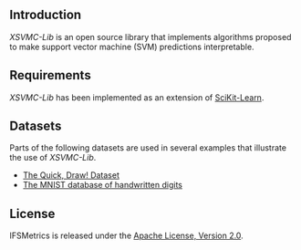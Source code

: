 ## Introduction
*XSVMC-Lib* is an open source library that implements algorithms proposed to make support vector machine (SVM) predictions interpretable.

## Requirements
*XSVMC-Lib* has been implemented as an extension of [SciKit-Learn](https://scikit-learn.org).

## Datasets
Parts of the following datasets are used in several examples that illustrate the use of *XSVMC-Lib*.

- [The Quick, Draw! Dataset](https://github.com/googlecreativelab/quickdraw-dataset)
- [The MNIST database of handwritten digits](http://yann.lecun.com/exdb/mnist/)


## License
IFSMetrics is released under the [Apache License, Version 2.0](LICENSE).

